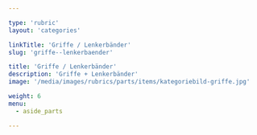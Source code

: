 ```yaml
---

type: 'rubric'
layout: 'categories'

linkTitle: 'Griffe / Lenkerbänder'
slug: 'griffe--lenkerbaender'

title: 'Griffe / Lenkerbänder' 
description: 'Griffe + Lenkerbänder'
image: '/media/images/rubrics/parts/items/kategoriebild-griffe.jpg'

weight: 6
menu:
  - aside_parts

---
```

